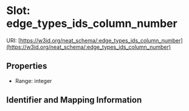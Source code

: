 # Slot: edge_types_ids_column_number

URI: [https://w3id.org/neat_schema/:edge_types_ids_column_number](https://w3id.org/neat_schema/:edge_types_ids_column_number)



<!-- no inheritance hierarchy -->


## Properties

 * Range: integer



## Identifier and Mapping Information






